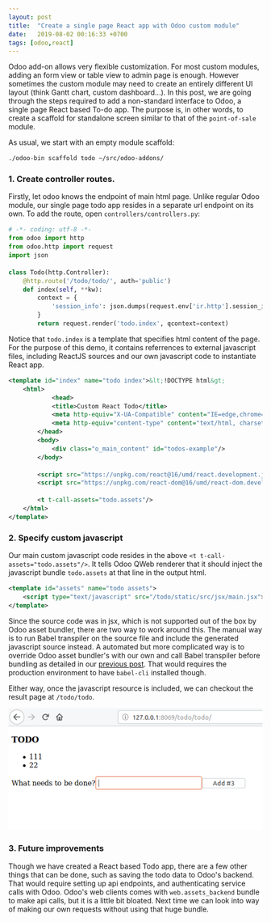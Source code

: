 ```yaml
---
layout: post
title:  "Create a single page React app with Odoo custom module"
date:   2019-08-02 00:16:33 +0700
tags: [odoo,react]
---
```


Odoo add-on allows very flexible customization. For most custom modules, adding an form view or table view to admin page is enough. However sometimes the custom module may need to create an entirely different UI layout (think Gantt chart, custom dashboard...). In this post, we are going through the steps required to add a non-standard interface to Odoo, a single page React based To-do app. The purpose is, in other words, to create a scaffold for standalone screen similar to that of the `point-of-sale` module. 

As usual, we start with an empty module scaffold:

```bash
./odoo-bin scaffold todo ~/src/odoo-addons/
```
### 1. Create controller routes.

Firstly, let odoo knows the endpoint of main html page. Unlike regular Odoo module, our single page todo app resides in a separate url endpoint on its own. To add the route, open `controllers/controllers.py`:

```python
# -*- coding: utf-8 -*-
from odoo import http
from odoo.http import request
import json

class Todo(http.Controller):
    @http.route('/todo/todo/', auth='public')
    def index(self, **kw):
        context = {
            'session_info': json.dumps(request.env['ir.http'].session_info())
        }
        return request.render('todo.index', qcontext=context)
```
Notice that `todo.index` is a template that specifies html content of the page. For the purpose of this demo, it contains referrences to external javascript files, including ReactJS sources and our own javascript code to instantiate React app. 

```xml
<template id="index" name="todo index">&lt;!DOCTYPE html&gt;
	<html>
	        <head>
	        <title>Custom React Todo</title>
	        <meta http-equiv="X-UA-Compatible" content="IE=edge,chrome=1"/>
	        <meta http-equiv="content-type" content="text/html, charset=utf-8" />               
	    </head>
	    <body>
	        <div class="o_main_content" id="todos-example"/>
	    </body>

	    <script src="https://unpkg.com/react@16/umd/react.development.js" ></script>
	    <script src="https://unpkg.com/react-dom@16/umd/react-dom.development.js" ></script>
	        
	    <t t-call-assets="todo.assets"/>
	</html>
</template>
```

### 2. Specify custom javascript

Our main custom javascript code resides in the above `<t t-call-assets="todo.assets"/>`. It tells Odoo QWeb renderer that it should inject the javascript bundle `todo.assets` at that line in the output html. 

```xml
<template id="assets" name="todo assets">
    <script type="text/javascript" src="/todo/static/src/jsx/main.jsx"></script>
</template>
```

Since the source code was in jsx, which is not supported out of the box by Odoo asset bundler, there are two way to work around this. The manual way is to run Babel transpiler on the source file and include the generated javascript source instead. A automated but more complicated way is to override Odoo asset bundler's with our own and call Babel transpiler before bundling as detailed in our [previous post](/run-babel-bundler-odoo/). That would requires the production environment to have `babel-cli` installed though.

Either way, once the javascript resource is included, we can checkout the result page at `/todo/todo`. 

![](/content/images/react-odoo-todo-sample.png)

### 3. Future improvements

Though we have created a React based Todo app, there are a few other things that can be done, such as saving the todo data to Odoo's backend. That would require setting up api endpoints, and authenticating service calls with Odoo. Odoo's web clients comes with `web.assets_backend` bundle to make api calls, but it is a little bit bloated. Next time we can look into way of making our own requests without using that huge bundle. 
